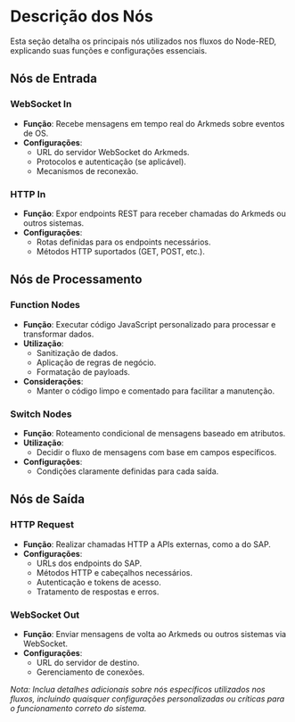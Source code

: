 # Descrição dos Nós

Esta seção detalha os principais nós utilizados nos fluxos do Node-RED, explicando suas funções e configurações essenciais.

## Nós de Entrada

### WebSocket In

- **Função**: Recebe mensagens em tempo real do Arkmeds sobre eventos de OS.
- **Configurações**:
  - URL do servidor WebSocket do Arkmeds.
  - Protocolos e autenticação (se aplicável).
  - Mecanismos de reconexão.

### HTTP In

- **Função**: Expor endpoints REST para receber chamadas do Arkmeds ou outros sistemas.
- **Configurações**:
  - Rotas definidas para os endpoints necessários.
  - Métodos HTTP suportados (GET, POST, etc.).

## Nós de Processamento

### Function Nodes

- **Função**: Executar código JavaScript personalizado para processar e transformar dados.
- **Utilização**:
  - Sanitização de dados.
  - Aplicação de regras de negócio.
  - Formatação de payloads.
- **Considerações**:
  - Manter o código limpo e comentado para facilitar a manutenção.

### Switch Nodes

- **Função**: Roteamento condicional de mensagens baseado em atributos.
- **Utilização**:
  - Decidir o fluxo de mensagens com base em campos específicos.
- **Configurações**:
  - Condições claramente definidas para cada saída.

## Nós de Saída

### HTTP Request

- **Função**: Realizar chamadas HTTP a APIs externas, como a do SAP.
- **Configurações**:
  - URLs dos endpoints do SAP.
  - Métodos HTTP e cabeçalhos necessários.
  - Autenticação e tokens de acesso.
  - Tratamento de respostas e erros.

### WebSocket Out

- **Função**: Enviar mensagens de volta ao Arkmeds ou outros sistemas via WebSocket.
- **Configurações**:
  - URL do servidor de destino.
  - Gerenciamento de conexões.

*Nota: Inclua detalhes adicionais sobre nós específicos utilizados nos fluxos, incluindo quaisquer configurações personalizadas ou críticas para o funcionamento correto do sistema.*

